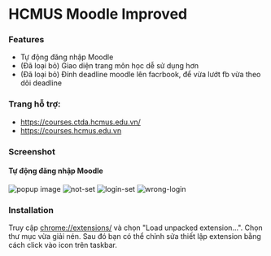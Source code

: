 # HCMUS Moodle Improved

### Features

- Tự động đăng nhập Moodle 
- (Đã loại bỏ) Giao diện trang môn học dễ sử dụng hơn
- (Đã loại bỏ) Đính deadline moodle lên facrbook, để vừa lướt fb vừa theo dõi deadline


### Trang hỗ trợ: 
  - https://courses.ctda.hcmus.edu.vn/
  - https://courses.hcmus.edu.vn

### Screenshot
#### Tự động đăng nhập Moodle
![popup image](/images/popup.jpg)
![not-set](/images/not-set.jpg)
![login-set](/images/set.jpg)
![wrong-login](/images/wrong-login.jpg)


### Installation

Truy cập [chrome://extensions/](chrome://extensions/) và chọn "Load unpacked extension...".  Chọn thư mục vừa giải nén. 
Sau đó bạn có thể chỉnh sửa thiết lập extension bằng cách click vào icon trên taskbar.
